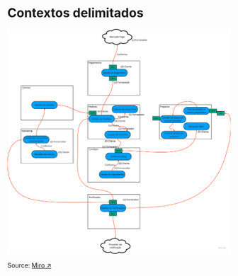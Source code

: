 # Contextos delimitados

![Diagrama de Contextos Delimitados](diagrams/contextos-delimitados.png)

Source: [Miro ↗️](https://miro.com/app/board/uXjVMqdH21Q=/?share_link_id=46485218697)
